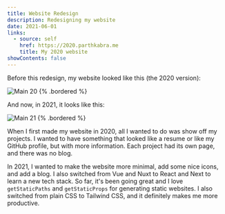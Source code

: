 ```yaml
---
title: Website Redesign
description: Redesigning my website
date: 2021-06-01
links:
  - source: self
    href: https://2020.parthkabra.me
    title: My 2020 website
showContents: false
---
```


Before this redesign, my website looked like this (the 2020 version):

![Main 20](/images/meta/redesign/2020-main.png) {% .bordered %}

And now, in 2021, it looks like this:

![Main 21](/images/meta/redesign/2021-main.png) {% .bordered %}

When I first made my website in 2020, all I wanted to do was show off my projects. I wanted to have something that looked like a resume or like my GitHub profile, but with more information. Each project had its own page, and there was no blog.

In 2021, I wanted to make the website more minimal, add some nice icons, and add a blog. I also switched from Vue and Nuxt to React and Next to learn a new tech stack. So far, it's been going great and I love `getStaticPaths` and `getStaticProps` for generating static websites. I also switched from plain CSS to Tailwind CSS, and it definitely makes me more productive.
